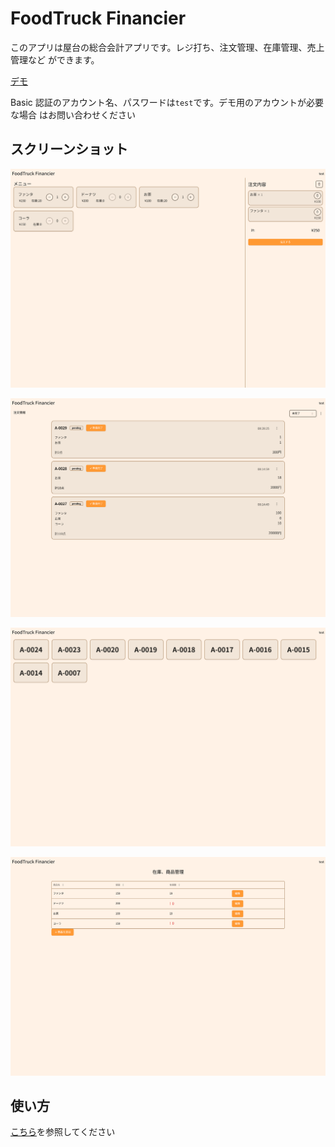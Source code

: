 # FoodTruck Financier

このアプリは屋台の総合会計アプリです。レジ打ち、注文管理、在庫管理、売上管理など
ができます。

[デモ](https://food-truck-financier-demo.vercel.app/)

Basic 認証のアカウント名、パスワードは`test`です。デモ用のアカウントが必要な場合
はお問い合わせください

## スクリーンショット

![レジ画面](/src/public/register/menu/1.png)

![注文管理画面](/src/public/register/orders/1.png)

![商品受け取り画面](/src/public/register/recieve/1.png)

![在庫、商品管理画面](/src/public/register/stock/1.png)

## 使い方

[こちら](help/index.md)を参照してください
